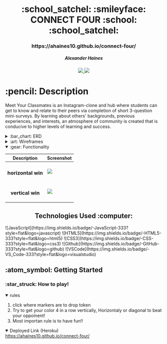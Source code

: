 <div align="center">
   <h1>:school_satchel: :smileyface: CONNECT FOUR :school: :school_satchel: </h1>
   <h3> https://ahaines10.github.io/connect-four/</h3>
   <h5>Alexander Haines</h5>                             
   <a href="https://www.linkedin.com/in/alexander-haines-9a9956238/" target="_blank">
      <img src="https://img.shields.io/badge/-yourlinkedin.com/in/alexander-haines-9a9956238-blue?style=flat&logo=Linkedin&logoColor=white">
   </a> 
   <a href="alexanderhaines14@gmail.com" target="_blank">
      <img src="https://img.shields.io/badge/-alexanderhaines14@gmail.com>-c14438?style=flat&logo=Gmail&logoColor=white">
   </a>
</div>

<h1>:pencil: Description</h1>
<p>Meet Your Classmates is an Instagram-clone and hub where students can get to know and relate to their peers via completion of short 3-question mini-surveys. By learning about others' backgrounds, previous experiences, and interests, an atmosphere of community is created that is conducive to higher levels of learning and success.</p>
<details>
<summary> :bar_chart: ERD</summary>

| Description | Screenshot |
|------------ | ------------|
| <h3 align="center">ERD</h3> | <img src="https://``github.com/amarpan/meet-your-classmates/raw/main/public/Screenshots/ERD.MYC.png" width="700"> |
</details>

<details>
<summary> :art: Wireframes</summary>

| Description | Screenshot |
|------------ | ------------|
| <h3 align="center">Start screen</h3> | <img src="https://i.imgur.com/9D30xAT.png" width="700"/>
| <h3 align="center">Diagonal Win</h3> | <img src="https://i.imgur.com/AWAxMoE.png" width="700"> |
</details>

<details open>
<summary> :gear: Functionality</summary>

| Description | Screenshot |
|------------ | ------------|
| <h3 align="center">horizontal win</h3> | <img src="https://i.imgur.com/OQBGhyb.png" width="700"/> |
| <h3 align="center">vertical win</h3> | <img src="https://i.imgur.com/vTDnkcT.png" width="700"/> |
</details>
<div align = center><h2>Technologies Used :computer:</h2></div>
![JavaScript](https://img.shields.io/badge/-JavaScript-333?style=flat&logo=javascript)
![HTML5](https://img.shields.io/badge/-HTML5-333?style=flat&logo=html5) 
![CSS3](https://img.shields.io/badge/-CSS-333?style=flat&logo=css3)
![Github](https://img.shields.io/badge/-GitHub-333?style=flat&logo=github)
![VSCode](https://img.shields.io/badge/-VS_Code-333?style=flat&logo=visualstudio)
<h2> :atom_symbol: Getting Started </h2>

<h3> :star_struck: How to play! </h3>
<details open>
<summary>rules</summary>
<ol>
<li>click where markers are to drop token</li>
<li>Try to get your color 4 in a row vertically, Horizontaly or diagonal to beat your oppoinent!</li>
<li>Most importan rule is to have fun!!</li>
</ol>
</details>





<details open>   
<summary>Deployed Link (Heroku)</summary>
<a href="https://ahaines10.github.io/connect-four/">https://ahaines10.github.io/connect-four/</a>